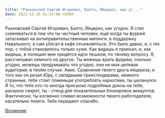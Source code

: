 ```yaml
---
title: "Рахновский Сергей Игоревич, Балто, Яйцерез, как уг..."
date: 2023-12-26 01:37:00 +0300
---
```


Рахновский Сергей Игоревич, Балто, Яйцерез, как угодно. Я стал сомневаться в том что ты честный человек, ещё когда ты фуррей затаскивал на антиправительственные митинги, в поддержку Навального, а сам убегал в кафе отсиживпться. Это было давно, и, с тех пор, с тобой становилось только хуже.
Как видишь я приехал, и, как видишь, в полицию мне придётся идти пешком, по твоему вопросу. Я, рассчитывал немного на другое.
Ты можешь врать фуррям, сколько угодно, можешь придумывать что угодно, они не моя целевая аудитория, в твоём случае.
Авик. Сравнения твоего друга яйцереза, и того как он резал Юру, с западными трансгендерами, немного странные, тебе стоит поменьше употреблять наркотики, ты шизанулся.
Я то, что тебе кто-то иногда присылал подробные доксы на тебя, раскрою секрет, ты - стенд для показательных блокировок аккаунтов. Фактически, ты косвенно сливал возможности твоего работодателя, касательно телеги. Тебе передают спасибо.

[Вложение](/assets/vk_photos/1/23s2GF5SW7o.jpg)
